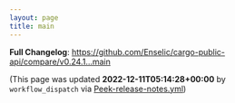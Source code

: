 ```yaml
---
layout: page
title: main
---
```

<!-- Release notes generated using configuration in .github/release.yml at main -->



**Full Changelog**: https://github.com/Enselic/cargo-public-api/compare/v0.24.1...main


(This page was updated **2022-12-11T05:14:28+00:00** by `workflow_dispatch` via [Peek-release-notes.yml](https://github.com/Enselic/cargo-public-api/actions/runs/3667521114/jobs/show-release-notes))
